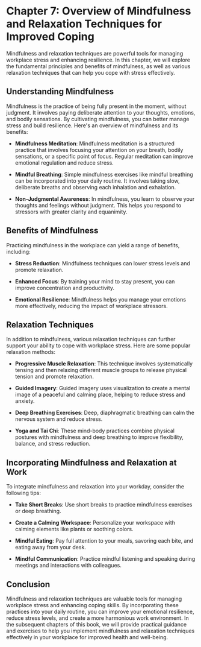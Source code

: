 Chapter 7: Overview of Mindfulness and Relaxation Techniques for Improved Coping
================================================================================

Mindfulness and relaxation techniques are powerful tools for managing workplace stress and enhancing resilience. In this chapter, we will explore the fundamental principles and benefits of mindfulness, as well as various relaxation techniques that can help you cope with stress effectively.

**Understanding Mindfulness**
-----------------------------

Mindfulness is the practice of being fully present in the moment, without judgment. It involves paying deliberate attention to your thoughts, emotions, and bodily sensations. By cultivating mindfulness, you can better manage stress and build resilience. Here's an overview of mindfulness and its benefits:

* **Mindfulness Meditation**: Mindfulness meditation is a structured practice that involves focusing your attention on your breath, bodily sensations, or a specific point of focus. Regular meditation can improve emotional regulation and reduce stress.

* **Mindful Breathing**: Simple mindfulness exercises like mindful breathing can be incorporated into your daily routine. It involves taking slow, deliberate breaths and observing each inhalation and exhalation.

* **Non-Judgmental Awareness**: In mindfulness, you learn to observe your thoughts and feelings without judgment. This helps you respond to stressors with greater clarity and equanimity.

**Benefits of Mindfulness**
---------------------------

Practicing mindfulness in the workplace can yield a range of benefits, including:

* **Stress Reduction**: Mindfulness techniques can lower stress levels and promote relaxation.

* **Enhanced Focus**: By training your mind to stay present, you can improve concentration and productivity.

* **Emotional Resilience**: Mindfulness helps you manage your emotions more effectively, reducing the impact of workplace stressors.

**Relaxation Techniques**
-------------------------

In addition to mindfulness, various relaxation techniques can further support your ability to cope with workplace stress. Here are some popular relaxation methods:

* **Progressive Muscle Relaxation**: This technique involves systematically tensing and then relaxing different muscle groups to release physical tension and promote relaxation.

* **Guided Imagery**: Guided imagery uses visualization to create a mental image of a peaceful and calming place, helping to reduce stress and anxiety.

* **Deep Breathing Exercises**: Deep, diaphragmatic breathing can calm the nervous system and reduce stress.

* **Yoga and Tai Chi**: These mind-body practices combine physical postures with mindfulness and deep breathing to improve flexibility, balance, and stress reduction.

**Incorporating Mindfulness and Relaxation at Work**
----------------------------------------------------

To integrate mindfulness and relaxation into your workday, consider the following tips:

* **Take Short Breaks**: Use short breaks to practice mindfulness exercises or deep breathing.

* **Create a Calming Workspace**: Personalize your workspace with calming elements like plants or soothing colors.

* **Mindful Eating**: Pay full attention to your meals, savoring each bite, and eating away from your desk.

* **Mindful Communication**: Practice mindful listening and speaking during meetings and interactions with colleagues.

**Conclusion**
--------------

Mindfulness and relaxation techniques are valuable tools for managing workplace stress and enhancing coping skills. By incorporating these practices into your daily routine, you can improve your emotional resilience, reduce stress levels, and create a more harmonious work environment. In the subsequent chapters of this book, we will provide practical guidance and exercises to help you implement mindfulness and relaxation techniques effectively in your workplace for improved health and well-being.
